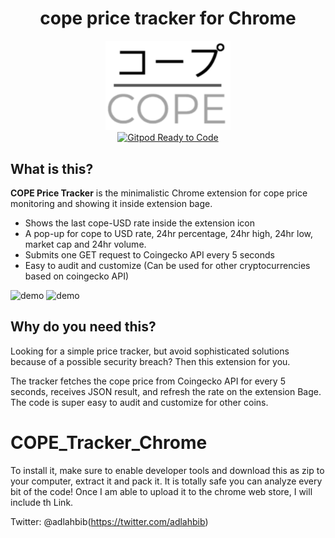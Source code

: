 <h1 align="center">cope price tracker for Chrome</h1>

<div align="center">
  <a href="https://github.com/adlahbib/cope-Tracker">
    <img src="img/cope-orig.png" alt="cope price tracker for Chrome" width="200">
  </a>
  <br>
  <a href="https://gitpod.io/#https://github.com/adlahbib/cope-Tracker">
    <img src="https://img.shields.io/badge/Gitpod-Ready--to--Code-blue?logo=gitpod" alt="Gitpod Ready to Code">
  </a>
  </div>

## What is this?

**COPE Price Tracker** is the minimalistic Chrome extension for cope price monitoring and showing it inside extension bage. 


- Shows the last cope-USD rate inside the extension icon
- A pop-up for cope to USD rate, 24hr percentage, 24hr high, 24hr low, market cap and 24hr volume. 
- Submits one GET request to Coingecko API every 5 seconds
- Easy to audit and customize (Can be used for other cryptocurrencies based on coingecko API)

![demo](https://i.imgur.com/QHfvYZh.png)
![demo](https://i.imgur.com/q9ONx2h.png)
## Why do you need this?

Looking for a simple price tracker, but avoid sophisticated solutions because of a possible security breach?  Then this extension for you. 

The tracker fetches the cope price from Coingecko API for every 5 seconds, receives JSON result, and refresh the rate on the extension Bage. The code is super easy to audit and customize for other coins. 

# COPE_Tracker_Chrome
To install it, make sure to enable developer tools and download this as zip to your computer, extract it and pack it. It is totally safe you can analyze every bit of the code!
Once I am able to upload it to the chrome web store, I will include th Link.

Twitter: @adlahbib(https://twitter.com/adlahbib)
